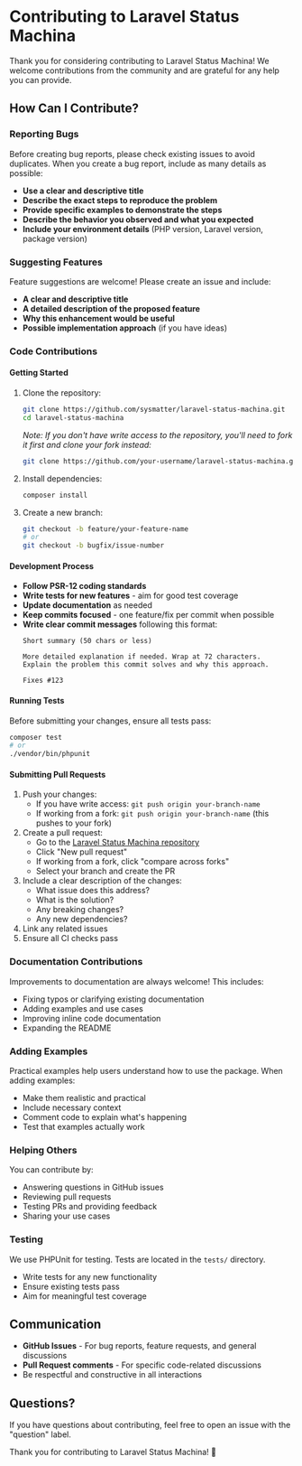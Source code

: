 # Contributing to Laravel Status Machina

Thank you for considering contributing to Laravel Status Machina! We welcome contributions from the community and
are grateful
for any help you can provide.

## How Can I Contribute?

### Reporting Bugs

Before creating bug reports, please check existing issues to avoid duplicates. When you create a bug report, include as
many details as possible:

- **Use a clear and descriptive title**
- **Describe the exact steps to reproduce the problem**
- **Provide specific examples to demonstrate the steps**
- **Describe the behavior you observed and what you expected**
- **Include your environment details** (PHP version, Laravel version, package version)

### Suggesting Features

Feature suggestions are welcome! Please create an issue and include:

- **A clear and descriptive title**
- **A detailed description of the proposed feature**
- **Why this enhancement would be useful**
- **Possible implementation approach** (if you have ideas)

### Code Contributions

#### Getting Started

1. Clone the repository:
   ```bash
   git clone https://github.com/sysmatter/laravel-status-machina.git
   cd laravel-status-machina
   ```

   *Note: If you don't have write access to the repository, you'll need to fork it first and clone your fork instead:*
   ```bash
   git clone https://github.com/your-username/laravel-status-machina.git
   ```

2. Install dependencies:
   ```bash
   composer install
   ```

3. Create a new branch:
   ```bash
   git checkout -b feature/your-feature-name
   # or
   git checkout -b bugfix/issue-number
   ```

#### Development Process

- **Follow PSR-12 coding standards**
- **Write tests for new features** - aim for good test coverage
- **Update documentation** as needed
- **Keep commits focused** - one feature/fix per commit when possible
- **Write clear commit messages** following this format:
  ```
  Short summary (50 chars or less)
  
  More detailed explanation if needed. Wrap at 72 characters.
  Explain the problem this commit solves and why this approach.
  
  Fixes #123
  ```

#### Running Tests

Before submitting your changes, ensure all tests pass:

```bash
composer test
# or
./vendor/bin/phpunit
```

#### Submitting Pull Requests

1. Push your changes:
    - If you have write access: `git push origin your-branch-name`
    - If working from a fork: `git push origin your-branch-name` (this pushes to your fork)
2. Create a pull request:
    - Go to the [Laravel Status Machina repository](https://github.com/sysmatter/laravel-status-machina)
    - Click "New pull request"
    - If working from a fork, click "compare across forks"
    - Select your branch and create the PR
3. Include a clear description of the changes:
    - What issue does this address?
    - What is the solution?
    - Any breaking changes?
    - Any new dependencies?
4. Link any related issues
5. Ensure all CI checks pass

### Documentation Contributions

Improvements to documentation are always welcome! This includes:

- Fixing typos or clarifying existing documentation
- Adding examples and use cases
- Improving inline code documentation
- Expanding the README

### Adding Examples

Practical examples help users understand how to use the package. When adding examples:

- Make them realistic and practical
- Include necessary context
- Comment code to explain what's happening
- Test that examples actually work

### Helping Others

You can contribute by:

- Answering questions in GitHub issues
- Reviewing pull requests
- Testing PRs and providing feedback
- Sharing your use cases

### Testing

We use PHPUnit for testing. Tests are located in the `tests/` directory.

- Write tests for any new functionality
- Ensure existing tests pass
- Aim for meaningful test coverage

## Communication

- **GitHub Issues** - For bug reports, feature requests, and general discussions
- **Pull Request comments** - For specific code-related discussions
- Be respectful and constructive in all interactions

## Questions?

If you have questions about contributing, feel free to open an issue with the "question" label.

Thank you for contributing to Laravel Status Machina! 🎉
